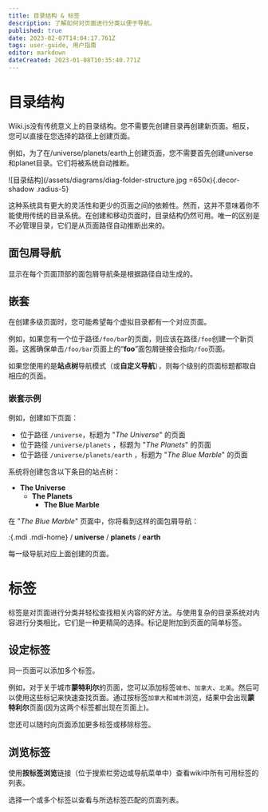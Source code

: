 ```yaml
---
title: 目录结构 & 标签
description: 了解如何对页面进行分类以便于导航。
published: true
date: 2023-02-07T14:04:17.761Z
tags: user-guide, 用户指南
editor: markdown
dateCreated: 2023-01-08T10:35:40.771Z
---
```


# 目录结构

Wiki.js没有传统意义上的目录结构。您不需要先创建目录再创建新页面。相反，您可以直接在您选择的路径上创建页面。

例如，为了在/universe/planets/earth上创建页面，您不需要首先创建universe和planet目录。它们将被系统自动推断。

![目录结构](/assets/diagrams/diag-folder-structure.jpg =650x){.decor-shadow .radius-5}

这种系统具有更大的灵活性和更少的页面之间的依赖性。然而，这并不意味着你不能使用传统的目录系统。在创建和移动页面时，目录结构仍然可用。唯一的区别是不必管理目录，它们是从页面路径自动推断出来的。

## 面包屑导航

显示在每个页面顶部的面包屑导航条是根据路径自动生成的。

## 嵌套

在创建多级页面时，您可能希望每个虚拟目录都有一个对应页面。

例如，如果您有一个位于路径`/foo/bar`的页面，则应该在路径`/foo`创建一个新页面。这酱确保单击`/foo/bar`页面上的“**foo**”面包屑链接会指向`/foo`页面。

如果您使用的是**站点树**导航模式（或**自定义导航**），则每个级别的页面标题都取自相应的页面。

### 嵌套示例

例如，创建如下页面：

- 位于路径 `/universe`，标题为 "*The Universe*" 的页面
- 位于路径 `/universe/planets` ，标题为 "*The Planets*" 的页面
- 位于路径 `/universe/planets/earth` ，标题为 "*The Blue Marble*" 的页面

系统将创建包含以下条目的站点树：
- **The Universe**
	- **The Planets**
  		- **The Blue Marble**
      
在 "*The Blue Marble*" 页面中，你将看到这样的面包屑导航：

*:*{.mdi .mdi-home} / **universe** / **planets** / **earth**

每一级导航对应上面创建的页面。

# 标签

标签是对页面进行分类并轻松查找相关内容的好方法。与使用复杂的目录系统对内容进行分类相比，它们是一种更精简的选择。标记是附加到页面的简单标签。

## 设定标签

同一页面可以添加多个标签。

例如，对于关于城市**蒙特利尔**的页面，您可以添加标签`城市`、`加拿大`、`北美`。然后可以使用这些标记来快速查找页面。通过按标签`加拿大`和`城市`浏览，结果中会出现**蒙特利尔**页面(因为这两个标签都出现在页面上)。

您还可以随时向页面添加更多标签或移除标签。

## 浏览标签

使用**按标签浏览**链接（位于搜索栏旁边或导航菜单中）查看wiki中所有可用标签的列表。

选择一个或多个标签以查看与所选标签匹配的页面列表。